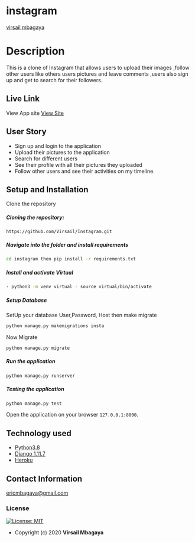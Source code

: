 # instagram

[virsail mbagaya](https://github.com/virsail)  
  
# Description  
This is a clone of  Instagram that allows users to upload their  images ,follow other users like others users pictures and leave comments ,users also sign up and get to search for their followers.

##  Live Link  
 View App site [View Site](https://nofucks.herokuapp.com/)  
  
 
## User Story  
  
* Sign up and login to the application  
* Upload their pictures to the application
* Search for different users 
* See their profile with all their pictures they uploaded
* Follow other users and see their activities on my timeline.  
  

  
## Setup and Installation  
Clone the repository
##### Cloning the repository:  
 ``` git clone 
 https://github.com/Virsail/Instagram.git 
```
##### Navigate into the folder and install requirements  
 ```bash 
cd instagram then pip install -r requirements.txt 
```
##### Install and activate Virtual  
 ```bash 
- python3 -m venv virtual - source virtual/bin/activate  
```  

 ##### Setup Database  
  SetUp your database User,Password, Host then make migrate  
 ```bash 
python manage.py makemigrations insta
 ``` 
 Now Migrate  
 ```bash 
 python manage.py migrate 
```
##### Run the application  
 ```bash 
 python manage.py runserver 
``` 
##### Testing the application  
 ```bash 
 python manage.py test 
```
Open the application on your browser `127.0.0.1:8000`.  
  
  
## Technology used  
  
* [Python3.8](https://www.python.org/)  
* [Django 1.11.7](https://docs.djangoproject.com/en/2.2/)  
* [Heroku](https://heroku.com)  
  
  
## Contact Information   
ericmbagaya@gmail.com 
  

### License
[![License: MIT](https://img.shields.io/badge/License-MIT-green.svg)](https://opensource.org/licenses/MIT) 
* Copyright (c) 2020 **Virsail Mbagaya**
